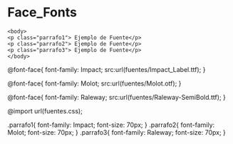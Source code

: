 # Face_Fonts
<!DOCTYPE html>
<html lang="es">
    <head>
        <title>FUENTES USANDO FONT FACE</title>
        <meta charset="UTF-8">
        <meta name="viewport" content="width=device-width, user-scalable=no, initial-scale=1, maximum-scale=1, minimum-scale=1">
        <link rel="stylesheet" href="css/estilos.css">
    </head>

    <body>
    <p class="parrafo1"> Ejemplo de Fuente</p>
    <p class="parrafo2"> Ejemplo de Fuente</p>
    <p class="parrafo3"> Ejemplo de Fuente</p>
    </body>
    
</html>

@font-face{
    font-family: Impact;
    src:url(fuentes/Impact_Label.ttf);
}

@font-face{
    font-family: Molot;
    src:url(fuentes/Molot.otf);
}

@font-face{
    font-family: Raleway;
    src:url(fuentes/Raleway-SemiBold.ttf);
}

@import url(fuentes.css);

.parrafo1{
    font-family: Impact;
    font-size: 70px;
}
.parrafo2{
    font-family: Molot;
    font-size: 70px;
}
.parrafo3{
    font-family: Raleway;
    font-size: 70px;
}
